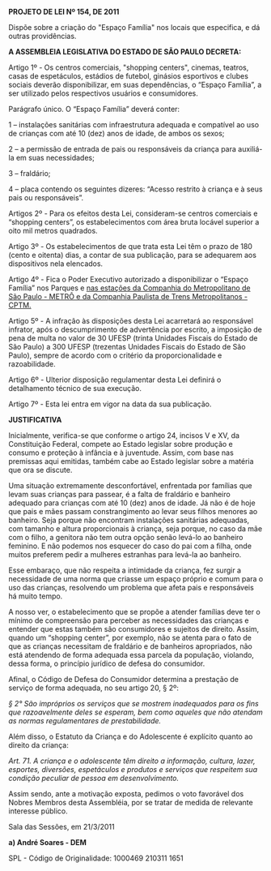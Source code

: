   

  

**PROJETO DE LEI Nº 154, DE 2011**

  

Dispõe sobre a criação do "Espaço Família" nos locais que especifica, e
dá outras providências.

  

  

**A ASSEMBLEIA LEGISLATIVA DO ESTADO DE SÃO PAULO DECRETA:**

  

  

Artigo 1º - Os centros comerciais, "shopping centers", cinemas, teatros,
casas de espetáculos, estádios de futebol, ginásios esportivos e clubes
sociais deverão disponibilizar, em suas dependências, o “Espaço
Família”, a ser utilizado pelos respectivos usuários e consumidores.

  

Parágrafo único. O “Espaço Família” deverá conter:

  

1 – instalações sanitárias com infraestrutura adequada e compatível ao
uso de crianças com até 10 (dez) anos de idade, de ambos os sexos;

  

2 – a permissão de entrada de pais ou responsáveis da criança para
auxiliá-la em suas necessidades;

  

3 – fraldário;

  

4 – placa contendo os seguintes dizeres: “Acesso restrito à criança e à
seus pais ou responsáveis”.

  

Artigos 2º - Para os efeitos desta Lei, consideram-se centros comerciais
e “shopping centers”, os estabelecimentos com área bruta locável
superior a oito mil metros quadrados.

  

Artigo 3º - Os estabelecimentos de que trata esta Lei têm o prazo de 180
(cento e oitenta) dias, a contar de sua publicação, para se adequarem
aos dispositivos nela elencados.

  

Artigo 4º - Fica o Poder Executivo autorizado a disponibilizar o “Espaço
Família” nos Parques e [nas estações da Companhia do Metropolitano de
São Paulo - METRÔ e da Companhia Paulista de Trens Metropolitanos -
CPTM.](javascript:goDetalhe('897751'))

  

Artigo 5º - A infração às disposições desta Lei acarretará ao
responsável infrator, após o descumprimento de advertência por escrito,
a imposição de pena de multa no valor de 30 UFESP (trinta Unidades
Fiscais do Estado de São Paulo) a 300 UFESP (trezentas Unidades Fiscais
do Estado de São Paulo), sempre de acordo com o critério da
proporcionalidade e razoabilidade.

  

Artigo 6º - Ulterior disposição regulamentar desta Lei definirá o
detalhamento técnico de sua execução.

  

Artigo 7º - Esta lei entra em vigor na data da sua publicação.

  

**JUSTIFICATIVA**

  

  

Inicialmente, verifica-se que conforme o artigo 24, incisos V e XV, da
Constituição Federal, compete ao Estado legislar sobre produção e
consumo e proteção à infância e à juventude. Assim, com base nas
premissas aqui emitidas, também cabe ao Estado legislar sobre a matéria
que ora se discute.

  

Uma situação extremamente desconfortável, enfrentada por famílias que
levam suas crianças para passear, é a falta de fraldário e banheiro
adequado para crianças com até 10 (dez) anos de idade. Já não é de hoje
que pais e mães passam constrangimento ao levar seus filhos menores ao
banheiro. Seja porque não encontram instalações sanitárias adequadas,
com tamanho e altura proporcionais à criança, seja porque, no caso da
mãe com o filho, a genitora não tem outra opção senão levá-lo ao
banheiro feminino. E não podemos nos esquecer do caso do pai com a
filha, onde muitos preferem pedir a mulheres estranhas para levá-la ao
banheiro.

  

Esse embaraço, que não respeita a intimidade da criança, fez surgir a
necessidade de uma norma que criasse um espaço próprio e comum para o
uso das crianças, resolvendo um problema que afeta pais e responsáveis
há muito tempo.

  

A nosso ver, o estabelecimento que se propõe a atender famílias deve ter
o mínimo de compreensão para perceber as necessidades das crianças e
entender que estas também são consumidores e sujeitos de direito. Assim,
quando um “shopping center”, por exemplo, não se atenta para o fato de
que as crianças necessitam de fraldário e de banheiros apropriados, não
está atendendo de forma adequada essa parcela da população, violando,
dessa forma, o princípio jurídico de defesa do consumidor.

  

Afinal, o Código de Defesa do Consumidor determina a prestação de
serviço de forma adequada, no seu artigo 20, § 2º:

  

*§ 2° São impróprios os serviços que se mostrem inadequados para os fins
que razoavelmente deles se esperam, bem como aqueles que não atendam as
normas regulamentares de prestabilidade.*

  

Além disso, o Estatuto da Criança e do Adolescente é explícito quanto ao
direito da criança:

  

*Art. 71. A criança e o adolescente têm direito a informação, cultura,
lazer, esportes, diversões, espetáculos e produtos e serviços que
respeitem sua condição peculiar de pessoa em desenvolvimento.*

  

Assim sendo, ante a motivação exposta, pedimos o voto favorável dos
Nobres Membros desta Assembléia, por se tratar de medida de relevante
interesse público.

  

  

  

Sala das Sessões, em 21/3/2011

  

  

**a) André Soares - DEM**

  

SPL - Código de Originalidade: 1000469 210311 1651
